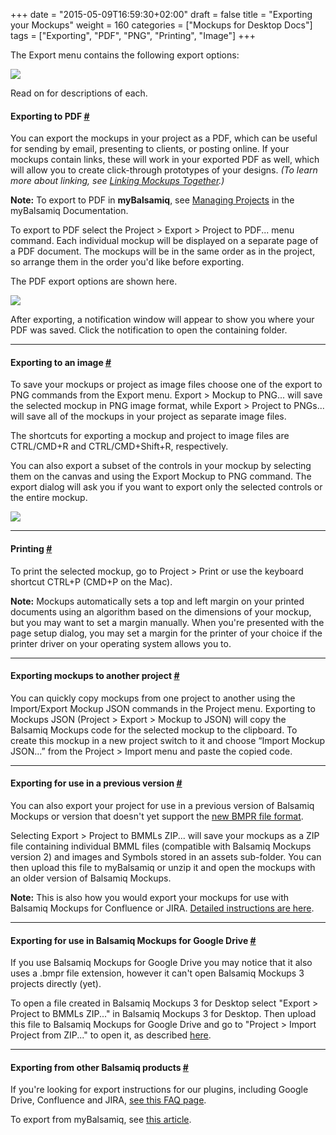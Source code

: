 +++
date = "2015-05-09T16:59:30+02:00"
draft = false
title = "Exporting your Mockups"
weight = 160
categories = ["Mockups for Desktop Docs"]
tags = ["Exporting", "PDF", "PNG", "Printing", "Image"]
+++

The Export menu contains the following export options:

![](http://media.balsamiq.com/img/support/docs/m4d/b3/export-menu.png)

Read on for descriptions of each.

#### Exporting to PDF [#](#exportpdf)

You can export the mockups in your project as a PDF, which can be useful for sending by email, presenting to clients, or posting online. If your mockups contain links, these will work in your exported PDF as well, which will allow you to create click-through prototypes of your designs. _(To learn more about linking, see [Linking Mockups Together](http://support.balsamiq.com/customer/portal/articles/111742).)_

**Note:** To export to PDF in **myBalsamiq**, see [Managing Projects](http://support.balsamiq.com/customer/portal/articles/112399#managingproject) in the myBalsamiq Documentation.

To export to PDF select the Project > Export > Project to PDF... menu command. Each individual mockup will be displayed on a separate page of a PDF document. The mockups will be in the same order as in the project, so arrange them in the order you'd like before exporting.

The PDF export options are shown here.

![](http://media.balsamiq.com/img/support/docs/m4d/b3/export-options.png)

After exporting, a notification window will appear to show you where your PDF was saved. Click the notification to open the containing folder.

* * *

#### Exporting to an image [#](#exportimage)

To save your mockups or project as image files choose one of the export to PNG commands from the Export menu. Export > Mockup to PNG... will save the selected mockup in PNG image format, while Export > Project to PNGs... will save all of the mockups in your project as separate image files.

The shortcuts for exporting a mockup and project to image files are CTRL/CMD+R and CTRL/CMD+Shift+R, respectively.

You can also export a subset of the controls in your mockup by selecting them on the canvas and using the Export Mockup to PNG command. The export dialog will ask you if you want to export only the selected controls or the entire mockup.

![](http://media.balsamiq.com/img/support/docs/m4d/b3/export-selected.png)

* * *

#### Printing [#](#print)

To print the selected mockup, go to Project > Print or use the keyboard shortcut CTRL+P (CMD+P on the Mac).

**Note:** Mockups automatically sets a top and left margin on your printed documents using an algorithm based on the dimensions of your mockup, but you may want to set a margin manually. When you're presented with the page setup dialog, you may set a margin for the printer of your choice if the printer driver on your operating system allows you to.

* * *

#### Exporting mockups to another project [#](#exportjson)

You can quickly copy mockups from one project to another using the Import/Export Mockup JSON commands in the Project menu. Exporting to Mockups JSON (Project > Export > Mockup to JSON) will copy the Balsamiq Mockups code for the selected mockup to the clipboard. To create this mockup in a new project switch to it and choose “Import Mockup JSON…” from the Project > Import menu and paste the copied code.

* * *

#### Exporting for use in a previous version [#](#exportbmml)

You can also export your project for use in a previous version of Balsamiq Mockups or version that doesn't yet support the [new BMPR file format](http://support.balsamiq.com/customer/portal/articles/1844131#projects).

Selecting Export > Project to BMMLs ZIP... will save your mockups as a ZIP file containing individual BMML files (compatible with Balsamiq Mockups version 2) and images and Symbols stored in an assets sub-folder. You can then upload this file to myBalsamiq or unzip it and open the mockups with an older version of Balsamiq Mockups.

**Note:** This is also how you would export your mockups for use with Balsamiq Mockups for Confluence or JIRA. [Detailed instructions are here](http://support.balsamiq.com/customer/portal/articles/721932).

* * *

#### Exporting for use in Balsamiq Mockups for Google Drive [#](#exportgdrive)

If you use Balsamiq Mockups for Google Drive you may notice that it also uses a .bmpr file extension, however it can't open Balsamiq Mockups 3 projects directly (yet).

To open a file created in Balsamiq Mockups 3 for Desktop select "Export > Project to BMMLs ZIP..." in Balsamiq Mockups 3 for Desktop. Then upload this file to Balsamiq Mockups for Google Drive and go to "Project > Import Project from ZIP..." to open it, as described [here](http://support.balsamiq.com/customer/portal/articles/1559682#importfromzip).

* * *

#### Exporting from other Balsamiq products [#](#more)

If you're looking for export instructions for our plugins, including Google Drive, Confluence and JIRA, [see this FAQ page](http://support.balsamiq.com/customer/portal/articles/721932).

To export from myBalsamiq, see [this article](http://support.balsamiq.com/customer/portal/articles/235574).
